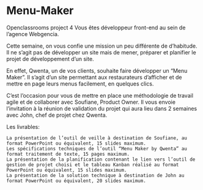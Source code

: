 # Menu-Maker
Openclassrooms project 4
Vous êtes développeur front-end au sein de l’agence Webgencia. 

Cette semaine, on vous confie une mission un peu différente de d’habitude. Il ne s’agit pas de développer un site mais de mener, préparer et planifier le projet de développement d’un site.

En effet, Qwenta, un de vos clients, souhaite faire développer un “Menu Maker”. Il s’agit d’un site permettant aux restaurateurs d’afficher et de mettre en page leurs menus facilement, en quelques clics.  

C’est l’occasion pour vous de mettre en place une méthodologie de travail agile et de collaborer avec Soufiane, Product Owner. Il vous envoie l’invitation à la réunion de validation du projet qui aura lieu dans 2 semaines avec John, chef de projet chez Qwenta.


Les livrables:

    La présentation de l’outil de veille à destination de Soufiane, au format PowerPoint ou équivalent, 15 slides maximum.
    Les spécifications techniques de l’outil “Menu Maker by Qwenta” au format traitement de texte, 15 pages maximum. 
    La présentation de la planification contenant le lien vers l’outil de gestion de projet choisi et le tableau Kanban réalisé au format PowerPoint ou équivalent, 15 slides maximum.
    La présentation de la solution technique à destination de John au format PowerPoint ou équivalent, 20 slides maximum.
